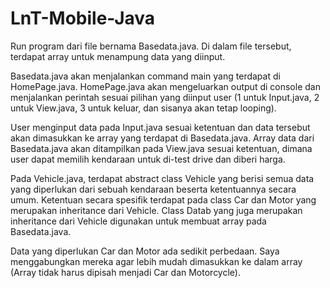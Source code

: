 # LnT-Mobile-Java

Run program dari file bernama Basedata.java.
Di dalam file tersebut, terdapat array untuk menampung data yang diinput.

Basedata.java akan menjalankan command main yang terdapat di HomePage.java.
HomePage.java akan mengeluarkan output di console dan menjalankan perintah sesuai pilihan yang diinput user
(1 untuk Input.java, 2 untuk View.java, 3 untuk keluar, dan sisanya akan tetap looping).

User menginput data pada Input.java sesuai ketentuan dan data tersebut akan dimasukkan ke array yang terdapat di Basedata.java.
Array data dari Basedata.java akan ditampilkan pada View.java sesuai ketentuan, dimana user dapat memilih kendaraan untuk di-test drive dan diberi harga.

Pada Vehicle.java, terdapat abstract class Vehicle yang berisi semua data yang diperlukan dari sebuah kendaraan beserta ketentuannya secara umum.
Ketentuan secara spesifik terdapat pada class Car dan Motor yang merupakan inheritance dari Vehicle.
Class Datab yang juga merupakan inheritance dari Vehicle digunakan untuk membuat array pada Basedata.java.

Data yang diperlukan Car dan Motor ada sedikit perbedaan. Saya menggabungkan mereka agar lebih mudah dimasukkan ke dalam array (Array tidak harus dipisah menjadi Car dan Motorcycle).
